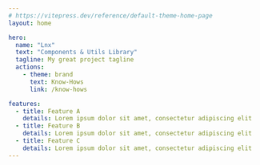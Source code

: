 ```yaml
---
# https://vitepress.dev/reference/default-theme-home-page
layout: home

hero:
  name: "Lnx"
  text: "Components & Utils Library"
  tagline: My great project tagline
  actions:
    - theme: brand
      text: Know-Hows
      link: /know-hows

features:
  - title: Feature A
    details: Lorem ipsum dolor sit amet, consectetur adipiscing elit
  - title: Feature B
    details: Lorem ipsum dolor sit amet, consectetur adipiscing elit
  - title: Feature C
    details: Lorem ipsum dolor sit amet, consectetur adipiscing elit
---
```


